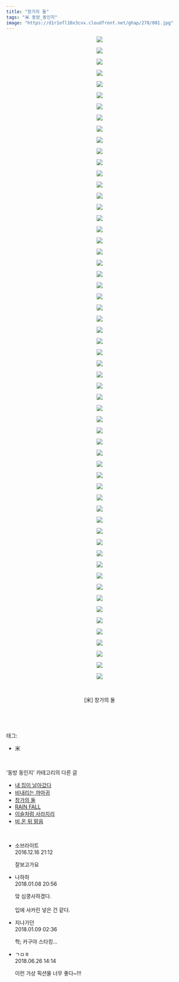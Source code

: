 ```yaml
---
title: "창가의 둘"
tags: "米 동방_동인지"
image: "https://d1r1ofl10x3cvx.cloudfront.net/ghap/270/001.jpg"
---
```

<div class="article">
<p style="text-align: center; clear: none; float: none;"><img src="{{ site.imgserver7 }}/ghap/270/001.jpg"/></p>
<p style="text-align: center; clear: none; float: none;"><img src="{{ site.imgserver7 }}/ghap/270/002.png"/></p>
<p style="text-align: center; clear: none; float: none;"><img src="{{ site.imgserver7 }}/ghap/270/003.jpg"/></p>
<p style="text-align: center; clear: none; float: none;"><img src="{{ site.imgserver7 }}/ghap/270/004.jpg"/></p>
<p style="text-align: center; clear: none; float: none;"><img src="{{ site.imgserver7 }}/ghap/270/005.jpg"/></p>
<p style="text-align: center; clear: none; float: none;"><img src="{{ site.imgserver7 }}/ghap/270/006.jpg"/></p>
<p style="text-align: center; clear: none; float: none;"><img src="{{ site.imgserver7 }}/ghap/270/007.jpg"/></p>
<p style="text-align: center; clear: none; float: none;"><img src="{{ site.imgserver7 }}/ghap/270/008.jpg"/></p>
<p style="text-align: center; clear: none; float: none;"><img src="{{ site.imgserver7 }}/ghap/270/009.jpg"/></p>
<p style="text-align: center; clear: none; float: none;"><img src="{{ site.imgserver7 }}/ghap/270/010.jpg"/></p>
<p style="text-align: center; clear: none; float: none;"><img src="{{ site.imgserver7 }}/ghap/270/011.jpg"/></p>
<p style="text-align: center; clear: none; float: none;"><img src="{{ site.imgserver7 }}/ghap/270/012.jpg"/></p>
<p style="text-align: center; clear: none; float: none;"><img src="{{ site.imgserver7 }}/ghap/270/013.jpg"/></p>
<p style="text-align: center; clear: none; float: none;"><img src="{{ site.imgserver7 }}/ghap/270/014.jpg"/></p>
<p style="text-align: center; clear: none; float: none;"><img src="{{ site.imgserver7 }}/ghap/270/015.jpg"/></p>
<p style="text-align: center; clear: none; float: none;"><img src="{{ site.imgserver7 }}/ghap/270/016.jpg"/></p>
<p style="text-align: center; clear: none; float: none;"><img src="{{ site.imgserver7 }}/ghap/270/017.jpg"/></p>
<p style="text-align: center; clear: none; float: none;"><img src="{{ site.imgserver7 }}/ghap/270/018.jpg"/></p>
<p style="text-align: center; clear: none; float: none;"><img src="{{ site.imgserver7 }}/ghap/270/019.jpg"/></p>
<p style="text-align: center; clear: none; float: none;"><img src="{{ site.imgserver7 }}/ghap/270/020.jpg"/></p>
<p style="text-align: center; clear: none; float: none;"><img src="{{ site.imgserver7 }}/ghap/270/021.jpg"/></p>
<p style="text-align: center; clear: none; float: none;"><img src="{{ site.imgserver7 }}/ghap/270/022.jpg"/></p>
<p style="text-align: center; clear: none; float: none;"><img src="{{ site.imgserver7 }}/ghap/270/023.jpg"/></p>
<p style="text-align: center; clear: none; float: none;"><img src="{{ site.imgserver7 }}/ghap/270/024.jpg"/></p>
<p style="text-align: center; clear: none; float: none;"><img src="{{ site.imgserver7 }}/ghap/270/025.jpg"/></p>
<p style="text-align: center; clear: none; float: none;"><img src="{{ site.imgserver7 }}/ghap/270/026.jpg"/></p>
<p style="text-align: center; clear: none; float: none;"><img src="{{ site.imgserver7 }}/ghap/270/027.jpg"/></p>
<p style="text-align: center; clear: none; float: none;"><img src="{{ site.imgserver7 }}/ghap/270/028.jpg"/></p>
<p style="text-align: center; clear: none; float: none;"><img src="{{ site.imgserver7 }}/ghap/270/029.jpg"/></p>
<p style="text-align: center; clear: none; float: none;"><img src="{{ site.imgserver7 }}/ghap/270/030.jpg"/></p>
<p style="text-align: center; clear: none; float: none;"><img src="{{ site.imgserver7 }}/ghap/270/031.jpg"/></p>
<p style="text-align: center; clear: none; float: none;"><img src="{{ site.imgserver7 }}/ghap/270/032.jpg"/></p>
<p style="text-align: center; clear: none; float: none;"><img src="{{ site.imgserver7 }}/ghap/270/033.jpg"/></p>
<p style="text-align: center; clear: none; float: none;"><img src="{{ site.imgserver7 }}/ghap/270/034.jpg"/></p>
<p style="text-align: center; clear: none; float: none;"><img src="{{ site.imgserver7 }}/ghap/270/035.jpg"/></p>
<p style="text-align: center; clear: none; float: none;"><img src="{{ site.imgserver7 }}/ghap/270/036.jpg"/></p>
<p style="text-align: center; clear: none; float: none;"><img src="{{ site.imgserver7 }}/ghap/270/037.jpg"/></p>
<p style="text-align: center; clear: none; float: none;"><img src="{{ site.imgserver7 }}/ghap/270/038.jpg"/></p>
<p style="text-align: center; clear: none; float: none;"><img src="{{ site.imgserver7 }}/ghap/270/039.jpg"/></p>
<p style="text-align: center; clear: none; float: none;"><img src="{{ site.imgserver7 }}/ghap/270/040.jpg"/></p>
<p style="text-align: center; clear: none; float: none;"><img src="{{ site.imgserver7 }}/ghap/270/041.jpg"/></p>
<p style="text-align: center; clear: none; float: none;"><img src="{{ site.imgserver7 }}/ghap/270/042.jpg"/></p>
<p style="text-align: center; clear: none; float: none;"><img src="{{ site.imgserver7 }}/ghap/270/043.jpg"/></p>
<p style="text-align: center; clear: none; float: none;"><img src="{{ site.imgserver7 }}/ghap/270/044.jpg"/></p>
<p style="text-align: center; clear: none; float: none;"><img src="{{ site.imgserver7 }}/ghap/270/045.jpg"/></p>
<p style="text-align: center; clear: none; float: none;"><img src="{{ site.imgserver7 }}/ghap/270/046.jpg"/></p>
<p style="text-align: center; clear: none; float: none;"><img src="{{ site.imgserver7 }}/ghap/270/047.jpg"/></p>
<p style="text-align: center; clear: none; float: none;"><img src="{{ site.imgserver7 }}/ghap/270/048.jpg"/></p>
<p style="text-align: center; clear: none; float: none;"><img src="{{ site.imgserver7 }}/ghap/270/049.jpg"/></p>
<p style="text-align: center; clear: none; float: none;"><img src="{{ site.imgserver7 }}/ghap/270/050.jpg"/></p>
<p style="text-align: center; clear: none; float: none;"><img src="{{ site.imgserver7 }}/ghap/270/051.jpg"/></p>
<p style="text-align: center; clear: none; float: none;"><img src="{{ site.imgserver7 }}/ghap/270/052.jpg"/></p>
<p style="text-align: center; clear: none; float: none;"><img src="{{ site.imgserver7 }}/ghap/270/053.jpg"/></p>
<p style="text-align: center; clear: none; float: none;"><img src="{{ site.imgserver7 }}/ghap/270/054.jpg"/></p>
<p style="text-align: center; clear: none; float: none;"><img src="{{ site.imgserver7 }}/ghap/270/055.jpg"/></p>
<p style="text-align: center; clear: none; float: none;"><img src="{{ site.imgserver7 }}/ghap/270/056.jpg"/></p>
<p style="text-align: center; clear: none; float: none;"><img src="{{ site.imgserver7 }}/ghap/270/057.jpg"/></p>
<p style="text-align: center; clear: none; float: none;"><img src="{{ site.imgserver7 }}/ghap/270/058.jpg"/></p>
<p style="text-align: center; clear: none; float: none;"><br/></p>
<p style="text-align: center; clear: none; float: none;">[米] 창가의 둘<br/></p>
<p><br/></p>
</div><br/>
<div class="tagTrail">
<p>태그: </p>
<ul>
<li>米</li>
</ul>
</div><br/>
<div class="another">
<p>'동방 동인지' 카테고리의 다른 글</p>
<ul>
<li><a href="/ghap_272">내 집이 날아갔다</a></li>
<li><a href="/ghap_271">비내리는 까마귀</a></li>
<li><a href="/ghap_270">창가의 둘</a></li>
<li><a href="/ghap_269">RAIN FALL</a></li>
<li><a href="/ghap_268">이슬처럼 사라지리</a></li>
<li><a href="/ghap_267">비 온 뒤 맑음</a></li>
</ul>
</div><br/>
<div class="cb_module cb_fluid">
<div class="cb_wrt cb_profile">
<div class="comment">
<ul>
<li class="cb_thumb_off" id="comment14871461">
<div class="cb_comment_area">
<div class="cb_info_area">
<div class="cb_section">
<span class="cb_nick_name">소브라이트</span>
</div>
<div class="cb_section">
<span class="cb_date">2016.12.16 21:12 </span>
</div>
</div>
<div class="cb_dsc_comment">
<p class="cb_dsc">
											잘보고가요
										</p>
</div>
</div></li>
<li class="cb_thumb_off" id="comment15169423">
<div class="cb_comment_area">
<div class="cb_info_area">
<div class="cb_section">
<span class="cb_nick_name">나하하</span>
</div>
<div class="cb_section">
<span class="cb_date">2018.01.08 20:56 </span>
</div>
</div>
<div class="cb_dsc_comment">
<p class="cb_dsc">
											앜 심쿵사하겠다.<br/>
<br/>
입에 사카린 넣은 건 같다.
										</p>
</div>
</div></li>
<li class="cb_thumb_off" id="comment15169673">
<div class="cb_comment_area">
<div class="cb_info_area">
<div class="cb_section">
<span class="cb_nick_name">지나가던</span>
</div>
<div class="cb_section">
<span class="cb_date">2018.01.09 02:36 </span>
</div>
</div>
<div class="cb_dsc_comment">
<p class="cb_dsc">
											헉; 카구야 스타킹...
										</p>
</div>
</div></li>
<li class="cb_thumb_off" id="comment15276996">
<div class="cb_comment_area">
<div class="cb_info_area">
<div class="cb_section">
<span class="cb_nick_name">ㄱㅁㅎ</span>
</div>
<div class="cb_section">
<span class="cb_date">2018.06.26 14:14 </span>
</div>
</div>
<div class="cb_dsc_comment">
<p class="cb_dsc">
											이런 가상 픽션물 너무 좋다~!!!
										</p>
</div>
</div></li>
</ul>
</div>
</div><!-- commentList close -->
</div><br/>
